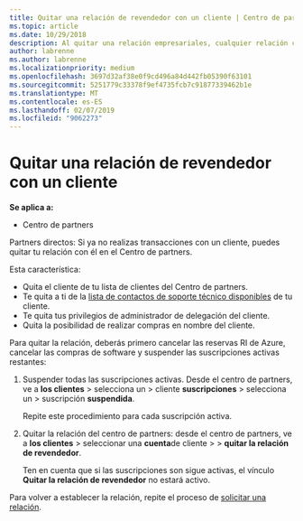```yaml
---
title: Quitar una relación de revendedor con un cliente | Centro de partners
ms.topic: article
ms.date: 10/29/2018
description: Al quitar una relación empresariales, cualquier relación cerrada de negocio desaparecerá de la vista en el Centro de partners.
author: labrenne
ms.author: labrenne
ms.localizationpriority: medium
ms.openlocfilehash: 3697d32af38e0f9cd496a84d442fb05390f63101
ms.sourcegitcommit: 5251779c33378f9ef4735fcb7c91877339462b1e
ms.translationtype: MT
ms.contentlocale: es-ES
ms.lasthandoff: 02/07/2019
ms.locfileid: "9062273"
---
```

# <a name="remove-a-reseller-relationship-with-a-customer"></a>Quitar una relación de revendedor con un cliente

**Se aplica a:**

-   Centro de partners

Partners directos: Si ya no realizas transacciones con un cliente, puedes quitar tu relación con él en el Centro de partners. 

Esta característica:
*  Quita el cliente de tu lista de clientes del Centro de partners.
*  Te quita a ti de la [lista de contactos de soporte técnico disponibles](assign-support-contacts.md) de tu cliente.
*  Te quita tus privilegios de administrador de delegación del cliente.
*  Quita la posibilidad de realizar compras en nombre del cliente.

Para quitar la relación, deberás primero cancelar las reservas RI de Azure, cancelar las compras de software y suspender las suscripciones activas restantes:
1. Suspender todas las suscripciones activas. Desde el centro de partners, ve a **los clientes** > selecciona un > cliente **suscripciones** > selecciona un > suscripción **suspendida**. 

   Repite este procedimiento para cada suscripción activa.

2. Quitar la relación del centro de partners: desde el centro de partners, ve a **los clientes** > seleccionar una **cuenta**de cliente > > **quitar la relación de revendedor**.

   Ten en cuenta que si las suscripciones son sigue activas, el vínculo **Quitar la relación de revendedor** no estará activo. 

Para volver a establecer la relación, repite el proceso de [solicitar una relación](request-a-relationship-with-a-customer.md).

